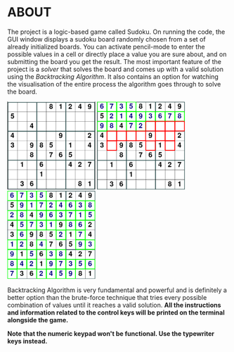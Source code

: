 # ABOUT
The project is a logic-based game called Sudoku. On running the code, the GUI window displays a sudoku board randomly chosen from a set of already initialized boards. You can activate pencil-mode to enter the possible values in a cell or directly place a value you are sure about, and on submitting the board you get the result. The most important feature of the project is a *solver* that solves the board and comes up with a valid solution using the *Backtracking Algorithm*. It also contains an option for watching the visualisation of the entire process the algorithm goes through to solve the board.

<img src="README_IMAGES/img_1.png" width="200" height="200">                                                    <img src="README_IMAGES/img_2.png" width="200" height="200">                                                    <img src="README_IMAGES/img_3.png" width="200" height="200">

Backtracking Algorithm is very fundamental and powerful and is definitely a better option than the brute-force technique that tries every possible combination of values until it reaches a valid solution. **All the instructions and information related to the control keys will be printed on the terminal alongside the game.**

**Note that the numeric keypad won't be functional. Use the typewriter keys instead.**
